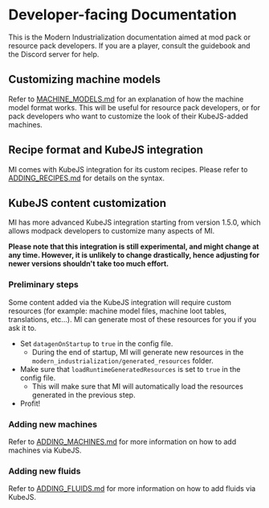# Developer-facing Documentation

This is the Modern Industrialization documentation aimed at mod pack or resource pack developers.
If you are a player, consult the guidebook and the Discord server for help.

## Customizing machine models

Refer to [MACHINE_MODELS.md](MACHINE_MODELS.md) for an explanation of how the machine model format works.
This will be useful for resource pack developers,
or for pack developers who want to customize the look of their KubeJS-added machines.

## Recipe format and KubeJS integration

MI comes with KubeJS integration for its custom recipes.
Please refer to [ADDING_RECIPES.md](ADDING_RECIPES.md) for details on the syntax.

## KubeJS content customization

MI has more advanced KubeJS integration starting from version 1.5.0,
which allows modpack developers to customize many aspects of MI.

**Please note that this integration is still experimental, and might change at any time.
However, it is unlikely to change drastically, hence adjusting for newer versions shouldn't take too much effort.**

### Preliminary steps

Some content added via the KubeJS integration will require custom resources (for example: machine model files, machine loot tables, translations, etc...).
MI can generate most of these resources for you if you ask it to.

- Set `datagenOnStartup` to `true` in the config file.
  - During the end of startup, MI will generate new resources in the `modern_industrialization/generated_resources` folder.
- Make sure that `loadRuntimeGeneratedResources` is set to `true` in the config file.
  - This will make sure that MI will automatically load the resources generated in the previous step.
- Profit!

### Adding new machines

Refer to [ADDING_MACHINES.md](ADDING_MACHINES.md) for more information on how to add machines via KubeJS.

### Adding new fluids

Refer to [ADDING_FLUIDS.md](ADDING_FLUIDS.md) for more information on how to add fluids via KubeJS.
